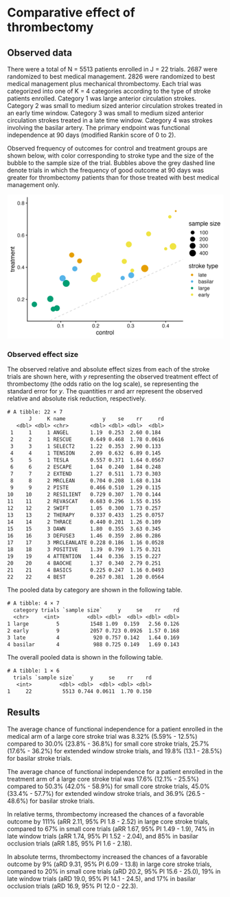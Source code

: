 # Comparative effect of thrombectomy


## Observed data

There were a total of N = 5513 patients enrolled in J = 22 trials. 2687
were randomized to best medical management. 2826 were randomized to best
medical management plus mechanical thrombectomy. Each trial was
categorized into one of K = 4 categories according to the type of stroke
patients enrolled. Category 1 was large anterior circulation strokes.
Category 2 was small to medium sized anterior circulation strokes
treated in an early time window. Category 3 was small to medium sized
anterior circulation strokes treated in a late time window. Category 4
was strokes involving the basilar artery. The primary endpoint was
functional independence at 90 days (modified Rankin score of 0 to 2).

Observed frequency of outcomes for control and treatment groups are
shown below, with color corresponding to stroke type and the size of the
bubble to the sample size of the trial. Bubbles above the grey dashed
line denote trials in which the frequency of good outcome at 90 days was
greater for thrombectomy patients than for those treated with best
medical management only.

![](images/scatter_plot-03.png)

### Observed effect size

The observed relative and absolute effect sizes from each of the stroke
trials are shown here, with $y$ representing the observed treatment
effect of thrombectomy (the odds ratio on the log scale), $\text{se}$
representing the standard error for $y$. The quantities $\text{rr}$ and
$\text{arr}$ represent the observed relative and absolute risk
reduction, respectively.

    # A tibble: 22 × 7
           J     K name            y    se    rr     rd
       <dbl> <dbl> <chr>       <dbl> <dbl> <dbl>  <dbl>
     1     1     1 ANGEL       1.19  0.253  2.60 0.184 
     2     2     1 RESCUE      0.649 0.468  1.78 0.0616
     3     3     1 SELECT2     1.22  0.353  2.90 0.133 
     4     4     1 TENSION     2.09  0.632  6.89 0.145 
     5     5     1 TESLA       0.557 0.371  1.64 0.0567
     6     6     2 ESCAPE      1.04  0.240  1.84 0.248 
     7     7     2 EXTEND      1.27  0.511  1.73 0.303 
     8     8     2 MRCLEAN     0.704 0.208  1.68 0.134 
     9     9     2 PISTE       0.466 0.510  1.29 0.115 
    10    10     2 RESILIENT   0.729 0.307  1.70 0.144 
    11    11     2 REVASCAT    0.683 0.296  1.55 0.155 
    12    12     2 SWIFT       1.05  0.300  1.73 0.257 
    13    13     2 THERAPY     0.337 0.433  1.25 0.0757
    14    14     2 THRACE      0.440 0.201  1.26 0.109 
    15    15     3 DAWN        1.80  0.355  3.63 0.345 
    16    16     3 DEFUSE3     1.46  0.359  2.86 0.286 
    17    17     3 MRCLEANLATE 0.228 0.186  1.16 0.0528
    18    18     3 POSITIVE    1.39  0.799  1.75 0.321 
    19    19     4 ATTENTION   1.44  0.336  3.15 0.227 
    20    20     4 BAOCHE      1.37  0.340  2.79 0.251 
    21    21     4 BASICS      0.225 0.247  1.16 0.0493
    22    22     4 BEST        0.267 0.381  1.20 0.0564

The pooled data by category are shown in the following table.

    # A tibble: 4 × 7
      category trials `sample size`     y     se    rr    rd
      <chr>     <int>         <dbl> <dbl>  <dbl> <dbl> <dbl>
    1 large         5          1548 1.09  0.159   2.56 0.126
    2 early         9          2057 0.723 0.0926  1.57 0.168
    3 late          4           920 0.757 0.142   1.64 0.169
    4 basilar       4           988 0.725 0.149   1.69 0.143

The overall pooled data is shown in the following table.

    # A tibble: 1 × 6
      trials `sample size`     y     se    rr    rd
       <int>         <dbl> <dbl>  <dbl> <dbl> <dbl>
    1     22          5513 0.744 0.0611  1.70 0.150

## Results

The average chance of functional independence for a patient enrolled in
the medical arm of a large core stroke trial was 8.32% (5.59% - 12.5%)
compared to 30.0% (23.8% - 36.8%) for small core stroke trials, 25.7%
(17.6% - 36.2%) for extended window stroke trials, and 19.8% (13.1 -
28.5%) for basilar stroke trials.

The average chance of functional independence for a patient enrolled in
the treatment arm of a large core stroke trial was 17.6% (12.1% - 25.5%)
compared to 50.3% (42.0% - 58.9%) for small core stroke trials, 45.0%
(33.4% - 57.7%) for extended window stroke trials, and 36.9% (26.5 -
48.6%) for basilar stroke trials.

In relative terms, thrombectomy increased the chances of a favorable
outcome by 111% (aRR 2.11, 95% PI 1.8 - 2.52) in large core stroke
trials, compared to 67% in small core trials (aRR 1.67, 95% PI 1.49 -
1.9), 74% in late window trials (aRR 1.74, 95% PI 1.52 - 2.04), and 85%
in basilar occlusion trials (aRR 1.85, 95% PI 1.6 - 2.18).

In absolute terms, thrombectomy increased the chances of a favorable
outcome by 9% (aRD 9.31, 95% PI 6.09 - 13.8) in large core stroke
trials, compared to 20% in small core trials (aRD 20.2, 95% PI 15.6 -
25.0), 19% in late window trials (aRD 19.0, 95% PI 14.1 - 24.5), and 17%
in basilar occlusion trials (aRD 16.9, 95% PI 12.0 - 22.3).
